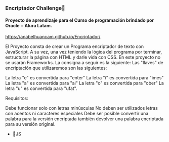 ### Encriptador Challenge👋
#### Proyecto de aprendizaje para el Curso de programación brindado por Oracle + Alura Latam.


https://anabelhuancam.github.io/Encriptador/

El Proyecto consta de crear un Programa encriptador de texto con JavaScript. A su vez, una vez teniendo la lógica del programa por terminar, estructurar la página con HTML y darle vida con CSS. En este proyecto no se usarán Frameworks.
La consigna a seguir es la siguiente: Las "llaves" de encriptación que utilizaremos son las siguientes:

La letra "e" es convertida para "enter" La letra "i" es convertida para "imes" La letra "a" es convertida para "ai" La letra "o" es convertida para "ober" La letra "u" es convertida para "ufat".

Requisitos:

Debe funcionar solo con letras minúsculas
No deben ser utilizados letras con acentos ni caracteres especiales
Debe ser posible convertir una palabra para la versión encriptada también devolver una palabra encriptada para su versión original.

- 🔭JS
